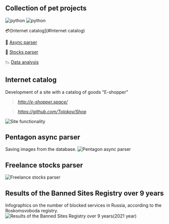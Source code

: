 ## Collection of pet projects

![python](https://img.shields.io/badge/python-3.10-green)
![python](https://img.shields.io/github/repo-size/Tolokov/Pets?color=green)

:credit_card:[Internet catalog](#Internet catalog)

:mag_right: [Async parser](#pentagon-async-parser)

:mag_right: [Stocks parser](#freelance-stocks-parser)

:chart_with_downwards_trend: 
[Data analysis](#results-of-the-banned-sites-registry-over-9-years)

## Internet catalog
Development of a site with a catalog of goods "E-shopper" 
>_<http://e-shopper.space/>_

>_<https://github.com/Tolokov/Shop>_

![Site functionality](https://github.com/Tolokov/Shop/blob/master/static/gif/functionality.gif?raw=true)


## Pentagon async parser
Saving images from the database.
![Pentagon async parser](https://github.com/Tolokov/pets/blob/main/report_ru_blacklist/images/other_images/pentagon_img.png?raw=true "Photos")


## Freelance stocks parser
![Freelance stocks parser](https://github.com/Tolokov/pets/blob/main/report_ru_blacklist/images/other_images/parser_img.png?raw=true "Console result")


## Results of the Banned Sites Registry over 9 years
Infographics on the number of blocked services in Russia, according to the Roskomsvoboda registry.
![Results of the Banned Sites Registry over 9 years(2021 year)](https://github.com/Tolokov/pets/blob/main/report_ru_blacklist/images/other_images/img2-min.png?raw=true "Infographics")
